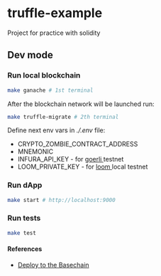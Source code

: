 # truffle-example

<p>Project for practice with solidity</p>

## Dev mode

### Run local blockchain

```bash
make ganache # 1st terminal
```

<p>After the blockchain network will be launched run:</p>

```bash
make truffle-migrate # 2th terminal
```

<p>Define next env vars in <i>./.env</i> file:</p>
<ul>
  <li>CRYPTO_ZOMBIE_CONTRACT_ADDRESS</li>
  <li>MNEMONIC</li>
  <li>INFURA_API_KEY - for 
    <a href="https://cryptozombies.io/en/lesson/10/chapter/6" target="_blank">
      goerli
    </a> testnet
  </li>
  <li>LOOM_PRIVATE_KEY - for 
    <a href="https://cryptozombies.io/en/lesson/10/chapter/8" target="_blank">
      loom
    </a> local testnet
  </li>
</ul>

### Run dApp

```bash
make start # http://localhost:9000
```

### Run tests

```bash
make test
```

#### References

<ul>
  <li>
    <a href="https://cryptozombies.io/en/lesson/10/chapter/10" target="_blank">
      Deploy to the Basechain
    </a>
  </li>
  <!-- <li><a href="" target="_blank"></a></li> -->
</ul>
